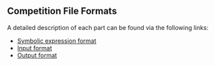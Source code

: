 

## Competition File Formats


A detailed description of each part can be found via the following links:
- [Symbolic expression format](/file-formats/expression-format/)
- [Input format](/file-formats/input-format/)
- [Output format](/file-formats/output-format/)



